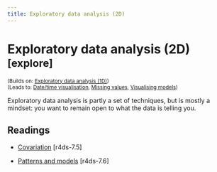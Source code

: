 ```yaml
---
title: Exploratory data analysis (2D)
---
```


<!-- Generated automatically from eda-2d.yml. Do not edit by hand -->

# Exploratory data analysis (2D) <small class='explore'>[explore]</small>
<small>(Builds on: [Exploratory data analysis (1D)](eda-1d.md))</small>  
<small>(Leads to: [Date/time visualisation](datetime-vis.md), [Missing values](missing-values.md), [Visualising models](model-vis.md))</small>

Exploratory data analysis is partly a set of techniques, but is mostly a
mindset: you want to remain open to what the data is telling you.

## Readings

  * [Covariation](http://r4ds.had.co.nz/exploratory-data-analysis.html#covariation) [r4ds-7.5]

  * [Patterns and models](http://r4ds.had.co.nz/exploratory-data-analysis.html#patterns-and-models) [r4ds-7.6]



